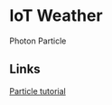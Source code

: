 IoT Weather
====

Photon Particle 

Links
----
[Particle tutorial](https://docs.particle.io/tutorials/developer-tools/cli/)
